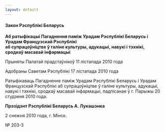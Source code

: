 ```yaml
---
layout: default
---
```


#### Закон Рэспублікі Беларусь

**Аб ратыфікацыі Пагаднення паміж Урадам Рэспублікі Беларусь і Урадам
Французскай Рэспублікі  
аб супрацоўніцтве ў галіне культуры, адукацыі, навукі і тэхнікі, сродкаў
масавай інфармацыі**

Прыняты Палатай прадстаўнікоў 11 лістапада 2010 года

Адобраны Саветам Рэспублікі 17 лістапада 2010 года

Ратыфікаваць Пагадненне паміж Урадам Рэспублікі Беларусь і Урадам
Французскай Рэспублікі аб супрацоўніцтве ў галіне культуры,
адукацыі, навукі і тэхнікі, сродкаў масавай інфармацыі, падпісанае
ў г. Парыжы 20 студзеня 2010 года.

**Прэзідэнт Рэспублікі Беларусь А. Лукашэнка**

2 снежня 2010 года, г. Мінск.

№ 203-З
